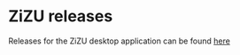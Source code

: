 # ZiZU releases
Releases for the ZiZU desktop application can be found [here](https://github.com/ViktorGorchev/zizu-releases/releases)